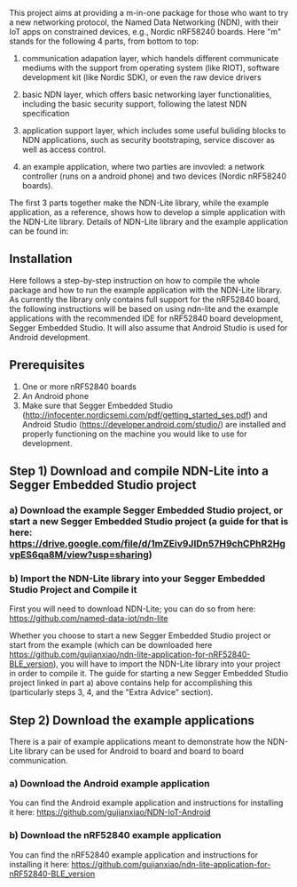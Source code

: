This project aims at providing a m-in-one package for those who want to try a new networking protocol, the Named Data Networking (NDN), with their IoT apps on constrained devices, e.g., Nordic nRF58240 boards. Here "m" stands for the following 4 parts, from bottom to top: 

1) communication adapation layer, which handels different communicate mediums with the support from operating system (like RIOT), software development kit (like Nordic SDK), or even the raw device drivers

2) basic NDN layer, which offers basic networking layer functionalities, including the basic security support, following the latest NDN specification

3) application support layer, which includes some useful buliding blocks to NDN applications, such as security bootstraping, service discover as well as access control.

4) an example application, where two parties are invovled: a network controller (runs on a android phone) and two devices (Nordic nRF58240 boards).

The first 3 parts together make the NDN-Lite library, while the example application, as a reference, shows how to develop a simple application with the NDN-Lite library. Details of NDN-Lite library and the example application can be found in: 

## Installation
Here follows a step-by-step instruction on how to compile the whole package and how to run the example application with the NDN-Lite library. As currently the library only contains full support for the nRF52840 board, the following instructions will be based on using ndn-lite and the example applications with the recommended IDE for nRF52840 board development, Segger Embedded Studio. It will also assume that Android Studio is used for Android development.

## Prerequisites
1) One or more nRF52840 boards
2) An Android phone
3) Make sure that Segger Embedded Studio (http://infocenter.nordicsemi.com/pdf/getting_started_ses.pdf) and Android Studio (https://developer.android.com/studio/) are installed and properly functioning on the machine you would like to use for development.
  
## Step 1) Download and compile NDN-Lite into a Segger Embedded Studio project

### a) Download the example Segger Embedded Studio project, or start a new Segger Embedded Studio project (a guide for that is here: https://drive.google.com/file/d/1mZEiv9JIDn57H9chCPhR2HgvpES6qa8M/view?usp=sharing)
      
### b) Import the NDN-Lite library into your Segger Embedded Studio Project and Compile it

First you will need to download NDN-Lite; you can do so from here:
    https://github.com/named-data-iot/ndn-lite

Whether you choose to start a new Segger Embedded Studio project or start from the example (which can be downloaded here https://github.com/gujianxiao/ndn-lite-application-for-nRF52840-BLE_version), you will have to import the NDN-Lite library into your project in order to compile it. The guide for starting a new Segger Embedded Studio project linked in part a) above contains help for accomplishing this (particularly steps 3, 4, and the "Extra Advice" section).
      
## Step 2) Download the example applications

There is a pair of example applications meant to demonstrate how the NDN-Lite library can be used for Android to board and board to board communication.

### a) Download the Android example application

You can find the Android example application and instructions for installing it here:
    https://github.com/gujianxiao/NDN-IoT-Android
    
### b) Download the nRF52840 example application
    
You can find the nRF52840 example application and instructions for installing it here:
    https://github.com/gujianxiao/ndn-lite-application-for-nRF52840-BLE_version

